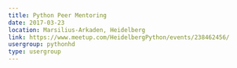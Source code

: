 ```yaml
---
title: Python Peer Mentoring
date: 2017-03-23
location: Marsilius-Arkaden, Heidelberg
link: https://www.meetup.com/HeidelbergPython/events/238462456/
usergroup: pythonhd
type: usergroup
---
```

